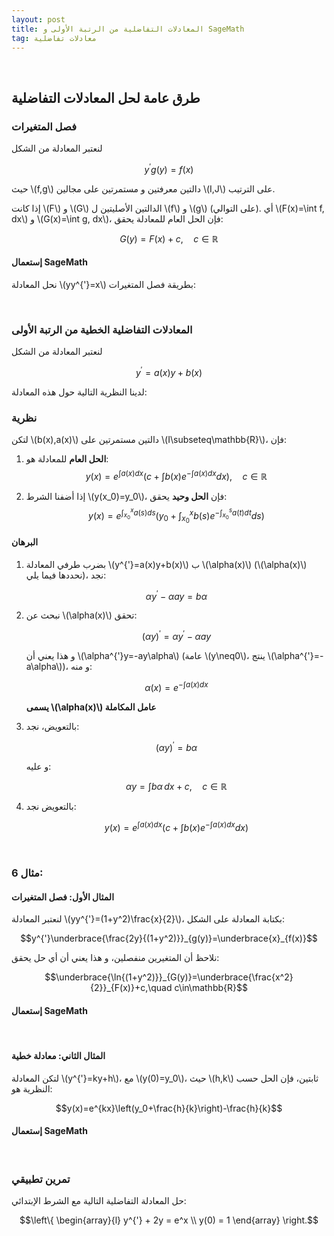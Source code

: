 ```yaml
---
layout: post
title: المعادلات التفاضلية من الرتبة الأولى و SageMath
tag: معادلات تفاضلية
---
```


<br>






## طرق عامة لحل المعادلات التفاضلية

### فصل المتغيرات

لنعتبر المعادلة من الشكل

$$y^{'}g(y)=f(x)$$

حيث \\(f,g\\) دالتين معرفتين و مستمرتين على مجالين \\(I,J\\) على الترتيب.

إذا كانت \\(F\\) و \\(G\\) الدالتين الأصليتين ل \\(f\\) و \\(g\\) (على التوالي). أي \\(F(x)=\int f\, dx\\) و \\(G(x)=\int g\, dx\\)، فإن الحل العام للمعادلة يحقق:

$$G(y)=F(x)+c, \quad c\in\mathbb{R}$$

#### إستعمال SageMath

نحل المعادلة \\(yy^{'}=x\\) بطريقة فصل المتغيرات:

<div class="sage">
  <script type="text/x-sage">
x = var("x")
y = function('y')(x)
# تعريف المعادلة التفاضلية
eq = y*diff(y,x) == x
# حل المعادلة بإستعمال SageMath
solution = desolve(eq, y)
print("الحل العام:")
# عرض الحل بشكل أوض 
%display latex
solution
  </script>
</div>

<br>

### المعادلات التفاضلية الخطية من الرتبة الأولى

لنعتبر المعادلة من الشكل

$$y^{'}=a(x)y+b(x)$$

لدينا النظرية التالية حول هذه المعادلة:

### نظرية

لتكن \\(b(x),a(x)\\) دالتين مستمرتين على \\(I\subseteq\mathbb{R}\\)، فإن:

1. **الحل العام** للمعادلة هو:
   $$y(x)=e^{\int a(x)dx} \left( c+\int b(x)e^{-\int a(x)dx}dx\right), \quad c\in\mathbb{R}$$

2. إذا أضفنا الشرط \\(y(x_0)=y_0\\)، فإن **الحل وحيد** يحقق:
   $$y(x)=e^{\int_{x_0}^{x} a(s)ds} \left( y_0+\int_{x_0}^{x} b(s)e^{-\int_{x_0}^{s} a(t)dt}ds\right)$$

#### البرهان

1. بضرب طرفي المعادلة \\(y^{'}=a(x)y+b(x)\\) ب \\(\alpha(x)\\) (\\(\alpha(x)\\) نحددها فيما يلي)، نجد:

    $$\alpha y^{'}-\alpha ay=b\alpha$$

3. نبحث عن \\(\alpha(x)\\) تحقق:

    $$(\alpha y)^{'}=\alpha y^{'}-\alpha ay$$
   
   و هذا يعني أن \\(\alpha^{'}y=-ay\alpha\\) (عامة \\(y\neq0\\)، ينتج \\(\alpha^{'}=-a\alpha\\))، و منه:

    $$\alpha(x)=e^{-\int a(x)dx}$$
   
   **يسمى \\(\alpha(x)\\) عامل المكاملة**

4. بالتعويض، نجد:

    $$(\alpha y)^{'}=b\alpha$$
   
   و عليه:

    $$\alpha y=\int b\alpha\, dx+c, \quad c\in\mathbb{R}$$

5. بالتعويض نجد:

   $$y(x)=e^{\int a(x)dx} \left( c+\int b(x)e^{-\int a(x)dx}dx\right)$$

<br>

### مثال 6:

#### المثال الأول: فصل المتغيرات

لنعتبر المعادلة \\(yy^{'}=(1+y^2)\frac{x}{2}\\)، بكتابة المعادلة على الشكل:

$$y^{'}\underbrace{\frac{2y}{(1+y^2)}}_{g(y)}=\underbrace{x}_{f(x)}$$

نلاحظ أن المتغيرين منفصلين، و هذا يعني أن أي حل يحقق:

$$\underbrace{\ln{(1+y^2)}}_{G(y)}=\underbrace{\frac{x^2}{2}}_{F(x)}+c,\quad c\in\mathbb{R}$$

#### إستعمال SageMath

<div class="sage">
  <script type="text/x-sage">
x = var("x")
y = function('y')(x)

# تعريف المعادلة
eq = y*diff(y,x) == (1+y^2)*x/2

print("المعادلة:", eq)

# حل المعادلة
solution = desolve(eq, y)
print("\nالحل:")
%display latex
solution
  </script>
</div>

<br>

#### المثال الثاني: معادلة خطية

لتكن المعادلة \\(y^{'}=ky+h\\)، مع \\(y(0)=y_0\\)، حيث \\(h,k\\) ثابتين، فإن الحل حسب النظرية هو:

$$y(x)=e^{kx}\left(y_0+\frac{h}{k}\right)-\frac{h}{k}$$

#### إستعمال SageMath

<div class="sage">
  <script type="text/x-sage">
x = var("x")
y = function('y')(x)
k, h, y0 = var("k h y0")

# تعريف المعادلة الخطية
eq = diff(y,x) == k*y + h

print("المعادلة الخطية:", eq)

# حل المعادلة العامة
general_solution = desolve(eq, y)
print("\nالحل العام:")
%display latex
general_solution

print("\n" + "="*40)

# حل مع الشرط الإبتدائي
particular_solution = desolve(eq, y, ics=[0, y0])
print("\nالحل مع الشرط الإبتدائي y(0) = y0:")
%display latex
particular_solution
  </script>
</div>

<br>

### تمرين تطبيقي

حل المعادلة التفاضلية التالية مع الشرط الإبتدائي:

$$\left\{ \begin{array}{l}
y^{'} + 2y = e^x \\
y(0) = 1
\end{array} \right.$$

<div class="sage">
  <script type="text/x-sage">
x = var("x")
y = function('y')(x)
# تعريف المعادلة
eq = diff(y,x) + 2*y == exp(x)
print("المعادلة مع الشرط الإبتدائي:")
print("y' + 2y = e^x")
print("y(0) = 1")
# حل المعادلة مع الشرط الإبتدائي
solution = desolve(eq, y, ics=[0, 1])
print("\nالحل:")
%display latex
solution
# رسم الحل
plot_solution = plot(solution, (x, -2, 3), color='blue', thickness=2, 
                    title='حل المعادلة التفاضلية')
plot_solution.show()
  </script>
</div>

<br>


